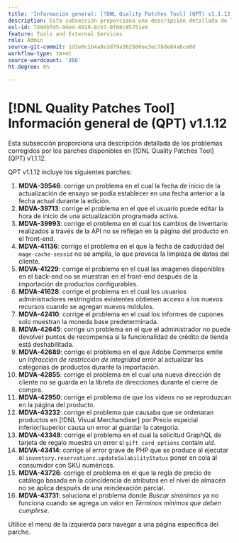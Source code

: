 ```yaml
---
title: 'Información general: [!DNL Quality Patches Tool] (QPT) v1.1.12'
description: Esta subsección proporciona una descripción detallada de los problemas corregidos por los parches disponibles en [!DNL Quality Patches Tool] (QPT) v1.1.12.
exl-id: 749dbfd5-9ded-4919-8c57-0f66c85751e9
feature: Tools and External Services
role: Admin
source-git-commit: 1d2e0c1b4a8e3d79a362500ee3ec7bde84a6ce0d
workflow-type: tm+mt
source-wordcount: '366'
ht-degree: 0%

---
```


# [!DNL Quality Patches Tool] Información general de (QPT) v1.1.12

Esta subsección proporciona una descripción detallada de los problemas corregidos por los parches disponibles en [!DNL Quality Patches Tool] (QPT) v1.1.12.

QPT v1.1.12 incluye los siguientes parches:

1. **MDVA-39546**: corrige un problema en el cual la fecha de inicio de la actualización de ensayo se podía establecer en una fecha anterior a la fecha actual durante la edición.
1. **MDVA-39713**: corrige el problema en el que el usuario puede editar la hora de inicio de una actualización programada activa.
1. **MDVA-39993**: corrige el problema en el cual los cambios de inventario realizados a través de la API no se reflejan en la página del producto en el front-end.
1. **MDVA-41136**: corrige el problema en el que la fecha de caducidad del `mage-cache-sessid` no se amplía, lo que provoca la limpieza de datos del cliente.
1. **MDVA-41229**: corrige el problema en el cual las imágenes disponibles en el back-end no se muestran en el front-end después de la importación de productos configurables.
1. **MDVA-41628**: corrige el problema en el cual los usuarios administradores restringidos existentes obtienen acceso a los nuevos recursos cuando se agregan nuevos módulos.
1. **MDVA-42410**: corrige el problema en el cual los informes de cupones solo muestran la moneda base predeterminada.
1. **MDVA-42645**: corrige un problema en el que el administrador no puede devolver puntos de recompensa si la funcionalidad de crédito de tienda está deshabilitada.
1. **MDVA-42689**: corrige el problema en el que Adobe Commerce emite un *Infracción de restricción de integridad* error al actualizar las categorías de productos durante la importación.
1. **MDVA-42855**: corrige el problema en el cual una nueva dirección de cliente no se guarda en la libreta de direcciones durante el cierre de compra.
1. **MDVA-42950**: corrige el problema de que los vídeos no se reproduzcan en la página del producto.
1. **MDVA-43232**: corrige el problema que causaba que se ordenaran productos en [!DNL Visual Merchandiser] por Precio especial inferior/superior causa un error al guardar la categoría.
1. **MDVA-43348**: corrige el problema en el cual la solicitud GraphQL de tarjeta de regalo muestra un error si `gift_card_options` contain *uid*.
1. **MDVA-43414**: corrige el error grave de PHP que se produce al ejecutar el `inventory.reservations.updateSalabilityStatus` poner en cola al consumidor con SKU numéricas.
1. **MDVA-43726**: corrige el problema en el que la regla de precio de catálogo basada en la coincidencia de atributos en el nivel de almacén no se aplica después de una reindexación parcial.
1. **MDVA-43731**: soluciona el problema donde *Buscar sinónimos* ya no funciona cuando se agrega un valor en *Términos mínimos que deben cumplirse*.

Utilice el menú de la izquierda para navegar a una página específica del parche.
